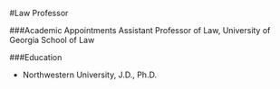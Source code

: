   #Law Professor

  ###Academic Appointments
  Assistant Professor of Law, University of Georgia School of Law

  ###Education
  - Northwestern University, J.D., Ph.D.
